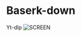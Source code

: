 # Baserk-down
Yt-dlp 
![SCREEN](
https://github.com/Tr1ckSy/Beserk-down/blob/main/Captura%20de%20tela_2023-11-30_22-49-22.png?raw=true)


